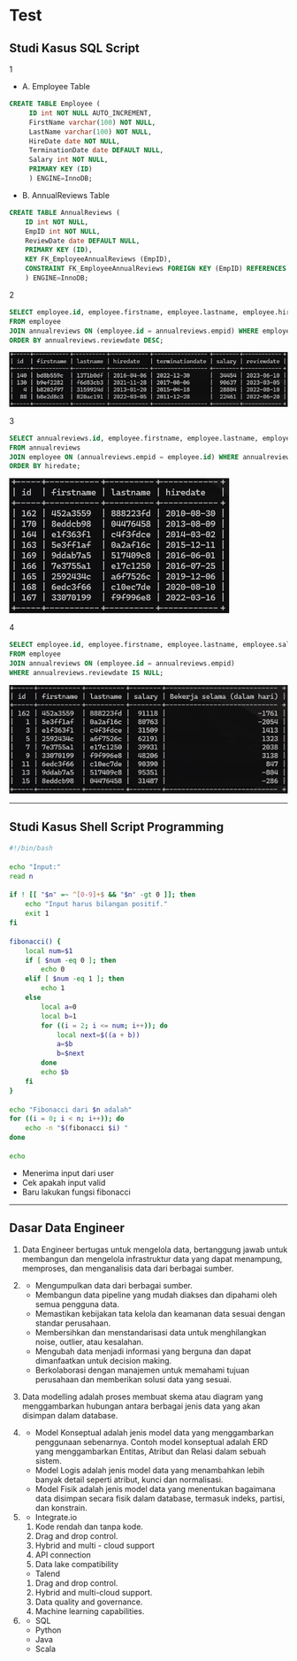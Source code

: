 # Test

## Studi Kasus SQL Script

1

- A. Employee Table

```sql
CREATE TABLE Employee (
     ID int NOT NULL AUTO_INCREMENT,
     FirstName varchar(100) NOT NULL,
     LastName varchar(100) NOT NULL,
     HireDate date NOT NULL,
     TerminationDate date DEFAULT NULL,
     Salary int NOT NULL,
     PRIMARY KEY (ID)
     ) ENGINE=InnoDB;
```

- B. AnnualReviews Table

```sql
CREATE TABLE AnnualReviews (
    ID int NOT NULL,
    EmpID int NOT NULL,
    ReviewDate date DEFAULT NULL,
    PRIMARY KEY (ID),
    KEY FK_EmployeeAnnualReviews (EmpID),
    CONSTRAINT FK_EmployeeAnnualReviews FOREIGN KEY (EmpID) REFERENCES Employee (ID)
    ) ENGINE=InnoDB;
```

2

```sql
SELECT employee.id, employee.firstname, employee.lastname, employee.hiredate, employee.terminationdate, employee.salary, annualreviews.reviewdate
FROM employee
JOIN annualreviews ON (employee.id = annualreviews.empid) WHERE employee.firstname LIKE 'B%' 
ORDER BY annualreviews.reviewdate DESC;
```

![Image 1](image1.png)

3

```sql
SELECT annualreviews.id, employee.firstname, employee.lastname, employee.hiredate 
FROM annualreviews 
JOIN employee ON (annualreviews.empid = employee.id) WHERE annualreviews.reviewdate IS NULL 
ORDER BY hiredate;
```

![Image 2](image2.png)

4

```sql
SELECT employee.id, employee.firstname, employee.lastname, employee.salary, DATEDIFF(employee.hiredate, employee.terminationdate) AS 'Bekerja selama (dalam hari)' 
FROM employee 
JOIN annualreviews ON (employee.id = annualreviews.empid)
WHERE annualreviews.reviewdate IS NULL;
```

![Image 3](image3.png)

---

## Studi Kasus Shell Script Programming

```bash
#!/bin/bash

echo "Input:"
read n

if ! [[ "$n" =~ ^[0-9]+$ && "$n" -gt 0 ]]; then
    echo "Input harus bilangan positif."
    exit 1
fi

fibonacci() {
    local num=$1
    if [ $num -eq 0 ]; then
        echo 0
    elif [ $num -eq 1 ]; then
        echo 1
    else
        local a=0
        local b=1
        for ((i = 2; i <= num; i++)); do
            local next=$((a + b))
            a=$b
            b=$next
        done
        echo $b
    fi
}

echo "Fibonacci dari $n adalah"
for ((i = 0; i < n; i++)); do
    echo -n "$(fibonacci $i) "
done

echo

```

- Menerima input dari user
- Cek apakah input valid
- Baru lakukan fungsi fibonacci

---

## Dasar Data Engineer

1. Data Engineer bertugas untuk mengelola data, bertanggung jawab untuk membangun dan mengelola infrastruktur data yang dapat menampung, memproses, dan menganalisis data dari berbagai sumber.

2. - Mengumpulkan data dari berbagai sumber.
   - Membangun data pipeline yang mudah diakses dan dipahami oleh semua pengguna data.
   - Memastikan kebijakan tata kelola dan keamanan data sesuai dengan standar perusahaan.
   - Membersihkan dan menstandarisasi data untuk menghilangkan noise, outlier, atau kesalahan.
   - Mengubah data menjadi informasi yang berguna dan dapat dimanfaatkan untuk decision making.
   - Berkolaborasi dengan manajemen untuk memahami tujuan perusahaan dan memberikan solusi data yang sesuai.

3. Data modelling adalah proses membuat skema atau diagram yang menggambarkan hubungan antara berbagai jenis data yang akan disimpan dalam database.

4. - Model Konseptual adalah jenis model data yang menggambarkan penggunaan sebenarnya. Contoh model konseptual adalah ERD yang menggambarkan Entitas, Atribut dan Relasi dalam sebuah sistem.
   - Model Logis adalah jenis model data yang menambahkan lebih banyak detail seperti atribut, kunci dan normalisasi.
   - Model Fisik adalah jenis model data yang menentukan bagaimana data disimpan secara fisik dalam database, termasuk indeks, partisi, dan konstrain.

5. - Integrate.io
   1. Kode rendah dan tanpa kode.
   2. Drag and drop control.
   3. Hybrid and multi - cloud support
   4. API connection
   5. Data lake compatibility
   - Talend
   1. Drag and drop control.
   2. Hybrid and multi-cloud support.
   3. Data quality and governance.
   4. Machine learning capabilities.
6. - SQL
   - Python
   - Java
   - Scala
